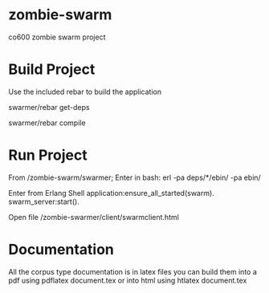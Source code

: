 zombie-swarm
============

co600 zombie swarm project

Build Project
=============
Use the included rebar to build the application

  swarmer/rebar get-deps

  swarmer/rebar compile

Run Project
===========
From /zombie-swarm/swarmer;
Enter in bash:
  erl -pa deps/*/ebin/ -pa ebin/

Enter from Erlang Shell
  application:ensure_all_started(swarm).
  swarm_server:start().

Open file /zombie-swarmer/client/swarmclient.html

Documentation
=============

All the corpus type documentation is in latex files you can build them into a pdf using pdflatex document.tex or into html using htlatex document.tex
